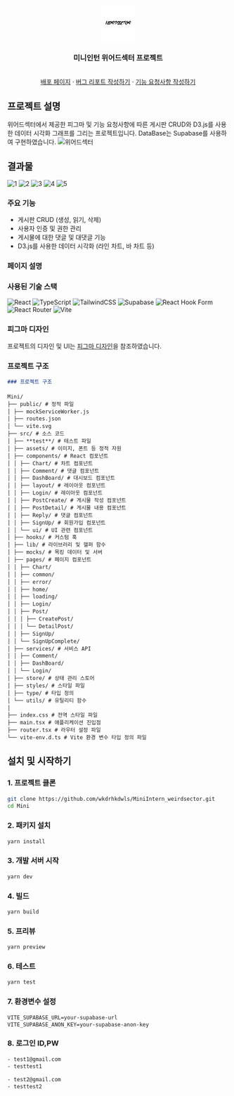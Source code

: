 <!-- PROJECT LOGO -->
<br />
<div align="center">
  <a href="https://github.com/othneildrew/Best-README-Template">
    <img src="src/assets/Logo.svg" alt="Logo" width="80" height="80">
  </a>

  <h3 align="center">미니인턴 위어드섹터 프로젝트</h3>

  <p align="center">
    <br />
    <a href="https://miniinterntest.netlify.app/">배포 페이지</a>
    ·
    <a href="https://github.com/wkdrhkdwls/MiniIntern_weirdsector/issues/new?assignees=&labels=bug&projects=&template=%EB%B2%84%EA%B7%B8-%EB%A6%AC%ED%8F%AC%ED%8A%B8-%EC%9D%B4%EC%8A%88.md&title=">버그 리포트 작성하기</a>
    ·
    <a href="https://github.com/wkdrhkdwls/MiniIntern_weirdsector/issues/new?assignees=&labels=documentation%2C+enhancement&projects=&template=%EA%B8%B0%EB%8A%A5-%EC%9A%94%EC%B2%AD-%EC%9D%B4%EC%8A%88.md&title=">기능 요청사항 작성하기</a>
  </p>
</div>

<!-- ABOUT THE PROJECT -->

## 프로젝트 설명

위어드섹터에서 제공한 피그마 및 기능 요청사항에 따른 게시판 CRUD와 D3.js를 사용한 데이터 시각화 그래프를 그리는 프로젝트입니다. DataBase는 Supabase를 사용하여 구현하였습니다.
![위어드섹터](https://github.com/wkdrhkdwls/MiniIntern_weirdsector/assets/79461880/9a521168-0d06-4b0e-ac52-b35d169f0b1e)

## 결과물

![1](https://github.com/wkdrhkdwls/MiniIntern_weirdsector/assets/79461880/248890e1-4b26-45ce-9508-050db32ef7c0)
![2](https://github.com/wkdrhkdwls/MiniIntern_weirdsector/assets/79461880/2ad39c4e-7152-4a2f-8517-d5ee695681ae)
![3](https://github.com/wkdrhkdwls/MiniIntern_weirdsector/assets/79461880/304cc7ad-532f-4409-911f-87afcb31b03d)
![4](https://github.com/wkdrhkdwls/MiniIntern_weirdsector/assets/79461880/59c9f1f0-91a5-4489-a36e-11634991835d)
![5](https://github.com/wkdrhkdwls/MiniIntern_weirdsector/assets/79461880/c1294740-08fc-4872-b264-e35870338ccf)

### 주요 기능

- 게시판 CRUD (생성, 읽기, 삭제)
- 사용자 인증 및 권한 관리
- 게시물에 대한 댓글 및 대댓글 기능
- D3.js를 사용한 데이터 시각화 (라인 차트, 바 차트 등)

### 페이지 설명

### 사용된 기술 스택

![React](https://img.shields.io/badge/react-%2320232a.svg?style=for-the-badge&logo=react&logoColor=%2361DAFB)
![TypeScript](https://img.shields.io/badge/typescript-%23007ACC.svg?style=for-the-badge&logo=typescript&logoColor=white)
![TailwindCSS](https://img.shields.io/badge/tailwindcss-%2338B2AC.svg?style=for-the-badge&logo=tailwind-css&logoColor=white)
![Supabase](https://img.shields.io/badge/Supabase-3ECF8E?style=for-the-badge&logo=supabase&logoColor=white)
![React Hook Form](https://img.shields.io/badge/React%20Hook%20Form-%23EC5990.svg?style=for-the-badge&logo=reacthookform&logoColor=white)
![React Router](https://img.shields.io/badge/React_Router-CA4245?style=for-the-badge&logo=react-router&logoColor=white)
![Vite](https://img.shields.io/badge/vite-%23646CFF.svg?style=for-the-badge&logo=vite&logoColor=white)

### 피그마 디자인

프로젝트의 디자인 및 UI는 [피그마 디자인](https://www.figma.com/design/ryTkKUa4UaJOi3P4XhJoXT/%EA%B0%9C%EB%B0%9C%EC%9E%90-%EB%AF%B8%EB%8B%88%EC%9D%B8%ED%84%B4?node-id=1-31&t=yFluelPkO8kFenP0-0)을 참조하였습니다.

### 프로젝트 구조

```markdown
### 프로젝트 구조

Mini/
├── public/ # 정적 파일
│ ├── mockServiceWorker.js  
│ ├── routes.json  
│ └── vite.svg  
├── src/ # 소스 코드
│ ├── **test**/ # 테스트 파일
│ ├── assets/ # 이미지, 폰트 등 정적 자원
│ ├── components/ # React 컴포넌트
│ │ ├── Chart/ # 차트 컴포넌트
│ │ ├── Comment/ # 댓글 컴포넌트
│ │ ├── DashBoard/ # 대시보드 컴포넌트
│ │ ├── layout/ # 레이아웃 컴포넌트
│ │ ├── Login/ # 레이아웃 컴포넌트
│ │ ├── PostCreate/ # 게시물 작성 컴포넌트
│ │ ├── PostDetail/ # 게시물 내용 컴포넌트
│ │ ├── Reply/ # 댓글 컴포넌트
│ │ ├── SignUp/ # 회원가입 컴포넌트
│ │ └── ui/ # UI 관련 컴포넌트  
│ ├── hooks/ # 커스텀 훅
│ ├── lib/ # 라이브러리 및 헬퍼 함수
│ ├── mocks/ # 목킹 데이터 및 서버
│ ├── pages/ # 페이지 컴포넌트
│ │ ├── Chart/  
│ │ ├── common/  
│ │ ├── error/  
│ │ ├── home/  
│ │ ├── loading/  
│ │ ├── Login/  
│ │ ├── Post/  
│ │ │ ├── CreatePost/  
│ │ │ └── DetailPost/
│ │ ├── SignUp/  
│ │ └── SignUpComplete/  
│ ├── services/ # 서비스 API
│ │ ├── Comment/  
│ │ ├── DashBoard/  
│ │ └── Login/  
│ ├── store/ # 상태 관리 스토어
│ ├── styles/ # 스타일 파일
│ ├── type/ # 타입 정의
│ └── utils/ # 유틸리티 함수
│  
├── index.css # 전역 스타일 파일
├── main.tsx # 애플리케이션 진입점
├── router.tsx # 라우터 설정 파일
└── vite-env.d.ts # Vite 환경 변수 타입 정의 파일
```

## 설치 및 시작하기

### 1. 프로젝트 클론

```bash
git clone https://github.com/wkdrhkdwls/MiniIntern_weirdsector.git
cd Mini
```

### 2. 패키지 설치

```bash
yarn install
```

### 3. 개발 서버 시작

```bash
yarn dev
```

### 4. 빌드

```bash
yarn build
```

### 5. 프리뷰

```bash
yarn preview
```

### 6. 테스트

```bash
yarn test
```

### 7. 환경변수 설정

```env
VITE_SUPABASE_URL=your-supabase-url
VITE_SUPABASE_ANON_KEY=your-supabase-anon-key
```

### 8. 로그인 ID,PW

```
- test1@gmail.com
- testtest1
```

```
- test2@gmail.com
- testtest2
```
